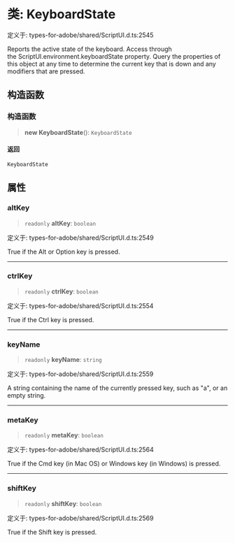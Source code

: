 # 类: KeyboardState

定义于: types-for-adobe/shared/ScriptUI.d.ts:2545

Reports the active state of the keyboard.
Access through the ScriptUI.environment.keyboardState property.
Query the properties of this object at any time to determine the current key that is down and any modifiers that are pressed.

## 构造函数

### 构造函数

> **new KeyboardState**(): `KeyboardState`

#### 返回

`KeyboardState`

## 属性

### altKey

> `readonly` **altKey**: `boolean`

定义于: types-for-adobe/shared/ScriptUI.d.ts:2549

True if the Alt or Option key is pressed.

***

### ctrlKey

> `readonly` **ctrlKey**: `boolean`

定义于: types-for-adobe/shared/ScriptUI.d.ts:2554

True if the Ctrl key is pressed.

***

### keyName

> `readonly` **keyName**: `string`

定义于: types-for-adobe/shared/ScriptUI.d.ts:2559

A string containing the name of the currently pressed key, such as "a", or an empty string.

***

### metaKey

> `readonly` **metaKey**: `boolean`

定义于: types-for-adobe/shared/ScriptUI.d.ts:2564

True if the Cmd key (in Mac OS) or Windows key (in Windows) is pressed.

***

### shiftKey

> `readonly` **shiftKey**: `boolean`

定义于: types-for-adobe/shared/ScriptUI.d.ts:2569

True if the Shift key is pressed.
